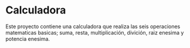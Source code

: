 # Calculadora

Este proyecto contiene una calculadora que realiza las seis operaciones matematicas basicas; suma, resta, multiplicación, divición, raiz enesima y potencia enesima.
